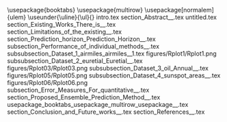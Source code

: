 \usepackage{booktabs}
\usepackage{multirow}
\usepackage[normalem]{ulem}
\useunder{\uline}{\ul}{}
intro.tex
section_Abstract__.tex
untitled.tex
section_Existing_Works_There_is__.tex
section_Limitations_of_the_existing__.tex
section_Prediction_horizon_Prediction_Horizon__.tex
subsection_Performance_of_individual_methods__.tex
subsubsection_Dataset_1_airmiles_airmiles__1.tex
figures/Rplot1/Rplot1.png
subsubsection_Dataset_2_euretial_Euretial__.tex
figures/Rplot03/Rplot03.png
subsubsection_Dataset_3_oil_Annual__.tex
figures/Rplot05/Rplot05.png
subsubsection_Dataset_4_sunspot_areas__.tex
figures/Rplot06/Rplot06.png
subsection_Error_Measures_For_quantitative__.tex
section_Proposed_Ensemble_Prediction_Method__.tex
usepackage_booktabs_usepackage_multirow_usepackage__.tex
section_Conclusion_and_Future_works__.tex
section_References__.tex